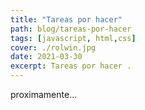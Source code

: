 ```yaml
---
title: "Tareas por hacer"
path: blog/tareas-por-hacer
tags: [javascript, html,css]
cover: ./rolwin.jpg
date: 2021-03-30
excerpt: Tareas por hacer .
---
```


proximamente...